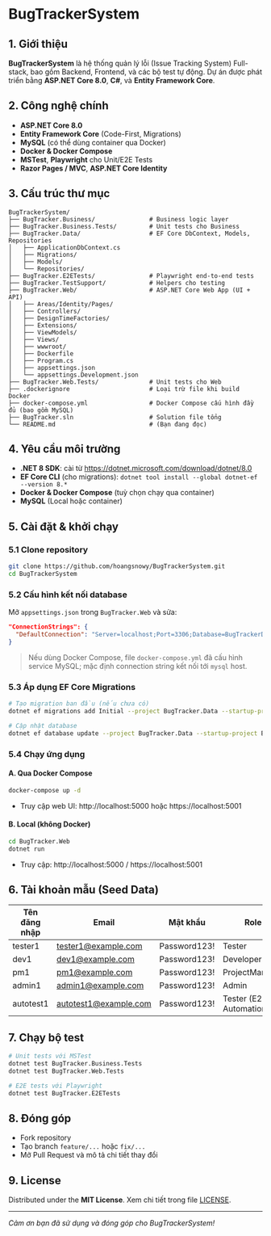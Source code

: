 # BugTrackerSystem

## 1. Giới thiệu
**BugTrackerSystem** là hệ thống quản lý lỗi (Issue Tracking System) Full-stack, bao gồm Backend, Frontend, và các bộ test tự động. Dự án được phát triển bằng **ASP.NET Core 8.0**, **C#**, và **Entity Framework Core**.

## 2. Công nghệ chính
- **ASP.NET Core 8.0**
- **Entity Framework Core** (Code-First, Migrations)
- **MySQL** (có thể dùng container qua Docker)
- **Docker & Docker Compose**
- **MSTest**, **Playwright** cho Unit/E2E Tests
- **Razor Pages / MVC**, **ASP.NET Core Identity**

## 3. Cấu trúc thư mục
```plaintext
BugTrackerSystem/                      
├── BugTracker.Business/               # Business logic layer
├── BugTracker.Business.Tests/         # Unit tests cho Business
├── BugTracker.Data/                   # EF Core DbContext, Models, Repositories
│   ├── ApplicationDbContext.cs        
│   ├── Migrations/                    
│   ├── Models/                        
│   └── Repositories/                  
├── BugTracker.E2ETests/               # Playwright end-to-end tests
├── BugTracker.TestSupport/            # Helpers cho testing  
├── BugTracker.Web/                    # ASP.NET Core Web App (UI + API)
│   ├── Areas/Identity/Pages/          
│   ├── Controllers/                   
│   ├── DesignTimeFactories/           
│   ├── Extensions/                    
│   ├── ViewModels/                    
│   ├── Views/                         
│   ├── wwwroot/                       
│   ├── Dockerfile                     
│   ├── Program.cs                     
│   ├── appsettings.json               
│   └── appsettings.Development.json   
├── BugTracker.Web.Tests/              # Unit tests cho Web
├── .dockerignore                      # Loại trừ file khi build Docker
├── docker-compose.yml                 # Docker Compose cấu hình đầy đủ (bao gồm MySQL)
├── BugTracker.sln                     # Solution file tổng
└── README.md                          # (Bạn đang đọc)
```

## 4. Yêu cầu môi trường
- **.NET 8 SDK**: cài từ https://dotnet.microsoft.com/download/dotnet/8.0  
- **EF Core CLI** (cho migrations): `dotnet tool install --global dotnet-ef --version 8.*`  
- **Docker & Docker Compose** (tuỳ chọn chạy qua container)  
- **MySQL** (Local hoặc container)

## 5. Cài đặt & khởi chạy

### 5.1 Clone repository
```bash
git clone https://github.com/hoangsnowy/BugTrackerSystem.git
cd BugTrackerSystem
```

### 5.2 Cấu hình kết nối database
Mở `appsettings.json` trong `BugTracker.Web` và sửa:
```json
"ConnectionStrings": {
  "DefaultConnection": "Server=localhost;Port=3306;Database=BugTrackerDb;User=root;Password=YourPassword;"
}
```
> Nếu dùng Docker Compose, file `docker-compose.yml` đã cấu hình service MySQL; mặc định connection string kết nối tới `mysql` host.

### 5.3 Áp dụng EF Core Migrations
```bash
# Tạo migration ban đầu (nếu chưa có)
dotnet ef migrations add Initial --project BugTracker.Data --startup-project BugTracker.Web --context ApplicationDbContext --output-dir Migrations

# Cập nhật database
dotnet ef database update --project BugTracker.Data --startup-project BugTracker.Web --context ApplicationDbContext
```

### 5.4 Chạy ứng dụng

#### A. Qua Docker Compose  
```bash
docker-compose up -d
```  
- Truy cập web UI: http://localhost:5000 hoặc https://localhost:5001

#### B. Local (không Docker)  
```bash
cd BugTracker.Web
dotnet run
```  
- Truy cập: http://localhost:5000 / https://localhost:5001

## 6. Tài khoản mẫu (Seed Data)
| Tên đăng nhập | Email                 | Mật khẩu     | Role                      |
|---------------|-----------------------|--------------|---------------------------|
| tester1       | tester1@example.com   | Password123! | Tester                    |
| dev1          | dev1@example.com      | Password123! | Developer                 |
| pm1           | pm1@example.com       | Password123! | ProjectManager            |
| admin1        | admin1@example.com    | Password123! | Admin                     |
| autotest1     | autotest1@example.com | Password123! | Tester (E2E Automation)   |



## 7. Chạy bộ test
```bash
# Unit tests với MSTest
dotnet test BugTracker.Business.Tests
dotnet test BugTracker.Web.Tests

# E2E tests với Playwright
dotnet test BugTracker.E2ETests
```

## 8. Đóng góp
- Fork repository  
- Tạo branch `feature/...` hoặc `fix/...`  
- Mở Pull Request và mô tả chi tiết thay đổi

## 9. License
Distributed under the **MIT License**. Xem chi tiết trong file [LICENSE](LICENSE).

---

_Cảm ơn bạn đã sử dụng và đóng góp cho BugTrackerSystem!_